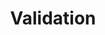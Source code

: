 ---
title: "Validation"

categories: ['']

tags: ['Validation']

arwords: 'تحقق'

arexps: []

enwords: ['Validation']

enexps: []

arlexicons: 'ح'

enlexicons: 'V'

authors: ['Ruqayya Roshdy']

translators: ['']

citations: 'تطبيقات الذكاء الاصطناعي في خدمة اللغة العربية'

sources: 'مركز الملك عبدالله بن عبدالعزيز الدولي لخدمة اللغة العربية'

word: "true"

slug: ""
---